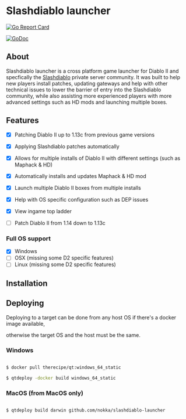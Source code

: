 
# Slashdiablo launcher

[![Go Report Card](https://goreportcard.com/badge/github.com/nokka/slashdiablo-launcher)](https://goreportcard.com/report/github.com/nokka/slashdiablo-launcher)

[![GoDoc](https://godoc.org/github.com/nokka/slashdiablo-launcher?status.svg)](https://godoc.org/github.com/nokka/slashdiablo-launcher)

  

## About
Slashdiablo launcher is a cross platform game launcher for Diablo II and specfically the [Slashdiablo]([https://old.reddit.com/r/slashdiablo/](https://old.reddit.com/r/slashdiablo/)) private server community. It was built to help new players install patches, updating gateways and help with other technical issues to lower the barrier of entry into the Slashdiablo community, while also assisting more experienced players with more advanced settings such as HD mods and launching multiple boxes.


  
## Features

- [x] Patching Diablo II up to 1.13c from previous game versions
- [x] Applying Slashdiablo patches automatically
- [x] Allows for multiple installs of Diablo II with different settings (such as Maphack & HD)
- [x] Automatically installs and updates Maphack & HD mod
- [x] Launch multiple Diablo II boxes from multiple installs
- [x] Help with OS specific configuration such as DEP issues
- [x] View ingame top ladder
- [ ] Patch Diablo II from 1.14 down to 1.13c


### Full OS support
- [x] Windows
- [ ] OSX (missing some D2 specific features)
- [ ] Linux (missing some D2 specific features)

## Installation

## Deploying

Deploying to a target can be done from any host OS if there's a docker image available,

otherwise the target OS and the host must be the same.

  

### Windows

  

```bash

$ docker pull therecipe/qt:windows_64_static

$ qtdeploy -docker build windows_64_static

```

  

### MacOS (from MacOS only)

  

```bash

$ qtdeploy build darwin github.com/nokka/slashdiablo-launcher

```
